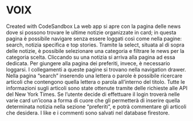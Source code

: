 # VOIX
Created with CodeSandbox
La web app si apre con la pagina delle news dove si possono trovare le ultime notizie organizzate in card; in questa pagina è possibile navigare senza essere loggati così come nella pagine: search, notizia specifica e top stories. Tramite la select, situata al di sopra delle notizie, è possibile selezionare una categoria e filtrare le news per la categoria scelta. Cliccando su una notizia si arriva alla pagina ad essa dedicata. Per giungere alla pagina dei preferiti, invece, è necessario loggarsi. I collegamenti a queste pagine si trovano nella navigation drawer. Nella pagina “search” inserendo una lettera o parole è possibile ricercare articoli che contengono quella lettera o parola all’interno del titolo. 
Tutte le informazioni sugli articoli sono state ottenute tramite delle richieste alle API del New York Times. 
Se l’utente decide di effettuare il login troverà nelle varie card un’icona a forma di cuore che gli permetterà di inserire quella determinata notizia nella sezione “preferiti”, e potrà commentare gli articoli che desidera. I like e i commenti sono salvati nel database firestore. 
